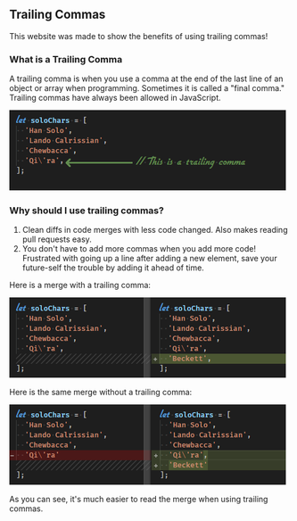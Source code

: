 ## Trailing Commas

This website was made to show the benefits of using trailing commas!

### What is a Trailing Comma

A trailing comma is when you use a comma at the end of the last line of an object or array when programming. Sometimes it is called a "final comma." Trailing commas have always been allowed in JavaScript.

![Trailing comma example.](images/trailing_comma_example.png)

### Why should I use trailing commas?
1. Clean diffs in code merges with less code changed. Also makes reading pull requests easy.
1. You don't have to add more commas when you add more code! Frustrated with going up a line after adding a new element, save your future-self the trouble by adding it ahead of time.

Here is a merge with a trailing comma:

![Merge with trailing comma example.](images/trailing_comma_merge_example.png)

Here is the same merge without a trailing comma:

![Merge without trailing comma example.](images/regular_comma_merge_example.png)

As you can see, it's much easier to read the merge when using trailing commas.